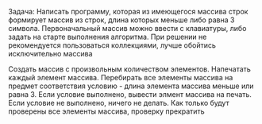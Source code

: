 Задача: Написать программу, которая из имеющегося массива строк формирует массив из строк, длина которых меньше либо равна 3 символа. Первоначальный массив можно ввести с клавиатуры, либо задать на старте выполнения алгоритма. При решении не рекомендуется пользоваться коллекциями, лучше обойтись исключительно массива

Создать массив с произвольным количеством элементов.
Напечатать каждый элемент массива.
Перебирать все элементы массива на предмет соответствия условию - длина элемента массива меньше или равна 3.
Если условие выполнено, вывести элмент массива на печать. Если условие не выполнено, ничего не делать.
Как только будут проверены все элементы массива, проверку прекратить
